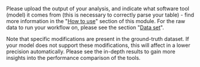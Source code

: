 Please upload the output of your analysis, and indicate what software tool (model)
it comes from (this is necessary to correctly parse your table) - find more information in the 
"[How to use]()" section of this module. For the raw data to run your workflow on, please see the section
"[Data set]()".

Note that specific modifications are present in the ground-truth dataset. If your model does not
support these modifications, this will affect in a lower precision automatically. Please see the 
in-depth results to gain more insights into the performance comparison of the tools.